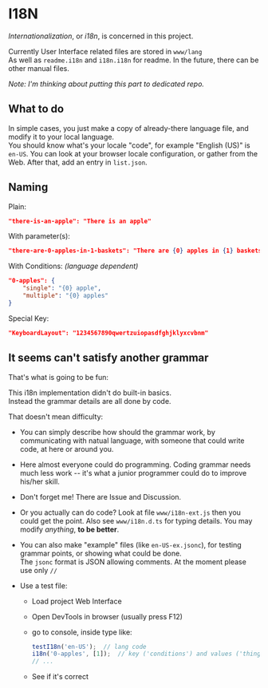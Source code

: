 
# I18N

*Internationalization*, or *i18n*, is concerned in this project.

Currently User Interface related files are stored in `www/lang`  
As well as `readme.i18n` and `i18n.i18n` for readme.
In the future, there can be other manual files.

*Note: I'm thinking about putting this part to dedicated repo.*

## What to do

In simple cases, you just make a copy of already-there language file, and modify it to your local language.  
You should know what's your locale "code", for example "English (US)" is `en-US`. You can look at your browser locale configuration, or gather from the Web.
After that, add an entry in `list.json`.

## Naming

Plain:  
```json
"there-is-an-apple": "There is an apple"
```

With parameter(s):  
```json
"there-are-0-apples-in-1-baskets": "There are {0} apples in {1} baskets"
```

With Conditions: *(language dependent)*  
```json
"0-apples": {
    "single": "{0} apple",
    "multiple": "{0} apples"
}
```

Special Key:  
```json
"KeyboardLayout": "1234567890qwertzuiopasdfghjklyxcvbnm"
```

## It seems can't satisfy another grammar

That's what is going to be fun:

This i18n implementation didn't do built-in basics.  
Instead the grammar details are all done by code.

That doesn't mean difficulty:

- You can simply describe how should the grammar work, by communicating with natual language, with someone that could write code, at here or around you.
- Here almost everyone could do programming. Coding grammar needs much less work -- it's what a junior programmer could do to improve his/her skill.
- Don't forget me! There are Issue and Discussion.

- Or you actually can do code? Look at file `www/i18n-ext.js` then you could get the point. Also see `www/i18n.d.ts` for typing details. You may modify *anything*, **to be better**.

- You can also make "example" files (like `en-US-ex.jsonc`), for testing grammar points, or showing what could be done.  
  The `jsonc` format is JSON allowing comments. At the moment please use only `//`
- Use a test file:
  - Load project Web Interface
  - Open DevTools in browser (usually press F12)
  - go to console, inside type like:

    ```js
    testI18n('en-US');  // lang code
    i18n('0-apples', [1]);  // key ('conditions') and values ('things')
    // ...
    ```

  - See if it's correct
